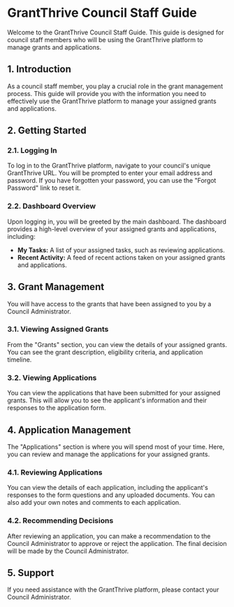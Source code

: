 # GrantThrive Council Staff Guide

Welcome to the GrantThrive Council Staff Guide. This guide is designed for council staff members who will be using the GrantThrive platform to manage grants and applications.

## 1. Introduction

As a council staff member, you play a crucial role in the grant management process. This guide will provide you with the information you need to effectively use the GrantThrive platform to manage your assigned grants and applications.

## 2. Getting Started

### 2.1. Logging In

To log in to the GrantThrive platform, navigate to your council's unique GrantThrive URL. You will be prompted to enter your email address and password. If you have forgotten your password, you can use the "Forgot Password" link to reset it.

### 2.2. Dashboard Overview

Upon logging in, you will be greeted by the main dashboard. The dashboard provides a high-level overview of your assigned grants and applications, including:

- **My Tasks:** A list of your assigned tasks, such as reviewing applications.
- **Recent Activity:** A feed of recent actions taken on your assigned grants and applications.

## 3. Grant Management

You will have access to the grants that have been assigned to you by a Council Administrator.

### 3.1. Viewing Assigned Grants

From the "Grants" section, you can view the details of your assigned grants. You can see the grant description, eligibility criteria, and application timeline.

### 3.2. Viewing Applications

You can view the applications that have been submitted for your assigned grants. This will allow you to see the applicant's information and their responses to the application form.

## 4. Application Management

The "Applications" section is where you will spend most of your time. Here, you can review and manage the applications for your assigned grants.

### 4.1. Reviewing Applications

You can view the details of each application, including the applicant's responses to the form questions and any uploaded documents. You can also add your own notes and comments to each application.

### 4.2. Recommending Decisions

After reviewing an application, you can make a recommendation to the Council Administrator to approve or reject the application. The final decision will be made by the Council Administrator.

## 5. Support

If you need assistance with the GrantThrive platform, please contact your Council Administrator.


